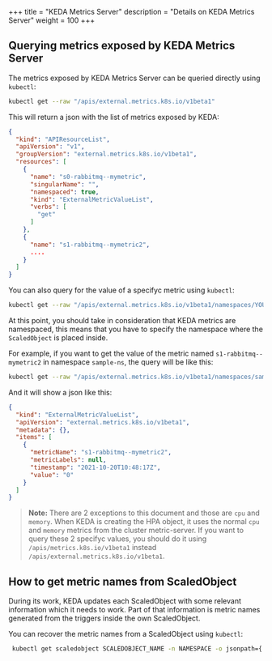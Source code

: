 +++
title = "KEDA Metrics Server"
description = "Details on KEDA Metrics Server"
weight = 100
+++

## Querying metrics exposed by KEDA Metrics Server

The metrics exposed by KEDA Metrics Server can be queried directly using `kubectl`:
```bash
kubectl get --raw "/apis/external.metrics.k8s.io/v1beta1"
```

This will return a json with the list of metrics exposed by KEDA:
```json
{
  "kind": "APIResourceList",
  "apiVersion": "v1",
  "groupVersion": "external.metrics.k8s.io/v1beta1",
  "resources": [
    {
      "name": "s0-rabbitmq--mymetric",
      "singularName": "",
      "namespaced": true,
      "kind": "ExternalMetricValueList",
      "verbs": [
        "get"
      ]
    },
    {
      "name": "s1-rabbitmq--mymetric2",
      ....
    }
  ]
}
```

You can also query for the value of a specifyc metric using `kubectl`:
```bash
kubectl get --raw "/apis/external.metrics.k8s.io/v1beta1/namespaces/YOUR_NAMESPACE/YOUR_METRIC_NAME"
```

At this point, you should take in consideration that KEDA metrics are namespaced, this means that you have to specify the namespace where the `ScaledObject` is placed inside.

For example, if you want to get the value of the metric named `s1-rabbitmq--mymetric2` in namespace `sample-ns`, the query will be like this:
```bash
kubectl get --raw "/apis/external.metrics.k8s.io/v1beta1/namespaces/sample-ns/s1-rabbitmq--mymetric2"
```

And it will show a json like this:

```json
{
  "kind": "ExternalMetricValueList",
  "apiVersion": "external.metrics.k8s.io/v1beta1",
  "metadata": {},
  "items": [
    {
      "metricName": "s1-rabbitmq--mymetric2",
      "metricLabels": null,
      "timestamp": "2021-10-20T10:48:17Z",
      "value": "0"
    }
  ]
}
```

> **Note:** There are 2 exceptions to this document and those are `cpu` and `memory`. When KEDA is creating the HPA object, it uses the normal `cpu` and `memory` metrics from the cluster metric-server. If you want to query these 2 specifyc values, you should do it using `/apis/metrics.k8s.io/v1beta1` instead `/apis/external.metrics.k8s.io/v1beta1`.

## How to get metric names from ScaledObject

During its work, KEDA updates each ScaledObject with some relevant information which it needs to work. Part of that information is metric names generated from the triggers inside the own ScaledObject.

You can recover the metric names from a ScaledObject using `kubectl`:
```bash
 kubectl get scaledobject SCALEDOBJECT_NAME -n NAMESPACE -o jsonpath={.status.externalMetricNames}
```